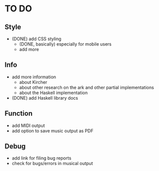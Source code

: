 # TO DO

## Style
- (DONE) add CSS styling
    - (DONE, basically) especially for mobile users
    - add more

## Info
- add more information 
    - about Kircher
    - about other research on the ark and other partial implementations
    - about the Haskell implementation
- (DONE) add Haskell library docs

## Function
- add MIDI output
- add option to save music output as PDF

## Debug
- add link for filing bug reports
- check for bugs/errors in musical output

